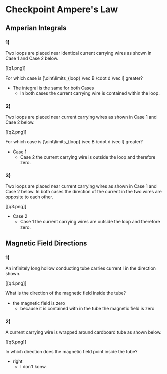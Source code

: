 # Checkpoint Ampere's Law

## Amperian Integrals

### 1)
Two loops are placed near identical current carrying 
wires as shown in Case 1 and Case 2 below.

[[q1.png]]

For which case is \[\oint\limits_{loop} \vec B \cdot d \vec l\] greater?
* The integral is the same for both Cases
  * In both cases the current carrying wire is contained within the loop.

### 2)
Two loops are placed near current carrying wires as shown in Case 1 and Case 2 below.

[[q2.png]]

For which case is \[\oint\limits_{loop} \vec B \cdot d \vec l\] greater?
* Case 1
  * Case 2 the current carrying wire is outside the loop and therefore zero.

### 3)
Two loops are placed near current carrying wires as shown in Case 1 and Case 2 
below. In both cases the direction of the current in the two wires are 
opposite to each other.

[[q3.png]]

* Case 2
  * Case 1 the current carrying wires are outside the loop and therefore zero.
  

## Magnetic Field Directions

### 1)
An infinitely long hollow conducting tube carries current I in the direction shown.

[[q4.png]]

What is the direction of the magnetic field inside the tube?
* the magnetic field is zero
  * because it is contained with in the tube the magnetic field is zero

### 2)
A current carrying wire is wrapped around cardboard tube as shown below.

[[q5.png]]

In which direction does the magnetic field point inside the tube?

* right
  * I don't konw.